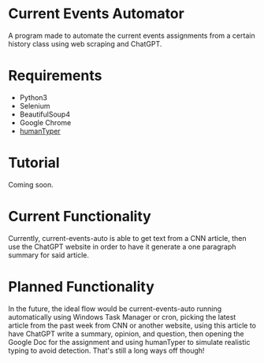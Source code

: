# Current Events Automator

A program made to automate the current events assignments from a certain history class using web scraping and ChatGPT.

# Requirements

- Python3
- Selenium
- BeautifulSoup4
- Google Chrome
- [humanTyper](https://github.com/saadejazz/humanTyper)

# Tutorial

Coming soon.

# Current Functionality

Currently, current-events-auto is able to get text from a CNN article, then use the ChatGPT website in order to have it generate a one paragraph summary for said article. 

# Planned Functionality

In the future, the ideal flow would be current-events-auto running automatically using Windows Task Manager or cron, picking the latest article from the past week from CNN or another website, using this article to have ChatGPT write a summary, opinion, and question, then opening the Google Doc for the assignment and using humanTyper to simulate realistic typing to avoid detection. That's still a long ways off though!

